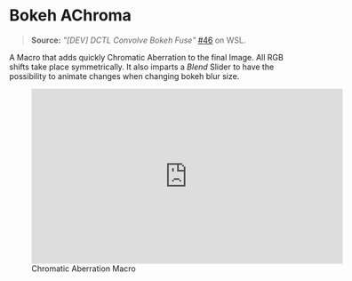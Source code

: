 # Bokeh AChroma

> **Source:** *"\[DEV\] DCTL Convolve Bokeh Fuse"* [\#46](https://www.steakunderwater.com/wesuckless/viewtopic.php?p=36930#p36930) on WSL.


A Macro that adds quickly Chromatic Aberration to the final Image. All RGB shifts take place symmetrically. It also imparts a *Blend* Slider to have the possibility to animate changes when changing bokeh blur size.

<figure>
    <iframe width="560" height="315" src="https://www.youtube.com/embed/1L7e8gmr1tA" title="YouTube video player" frameborder="0" allow="accelerometer; autoplay; clipboard-write; encrypted-media; gyroscope; picture-in-picture" allowfullscreen></iframe>
    <figcaption>Chromatic Aberration Macro</figcaption>
</figure>

